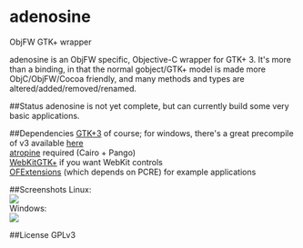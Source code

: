 adenosine
=========

ObjFW GTK+ wrapper

adenosine is an ObjFW specific, Objective-C wrapper for GTK+ 3. It's more than a binding, in that the normal gobject/GTK+ model is made more ObjC/ObjFW/Cocoa friendly, and many methods and types are altered/added/removed/renamed.

##Status
adenosine is not yet complete, but can currently build some very basic applications.

##Dependencies
[GTK+3](http://www.gtk.org) of course; for windows, there's a great precompile of v3 available [here](http://www.tarnyko.net/en/?q=node/20)<br/>
[atropine](https://github.com/daumiller/atropine) required (Cairo + Pango)<br/>
[WebKitGTK+](http://webkitgtk.org) if you want WebKit controls<br/>
[OFExtensions](https://github.com/daumiller/ofextensions) (which depends on PCRE) for example applications

##Screenshots
Linux:<br/>
<img src="https://raw.github.com/daumiller/adenosine/master/screenshots/screenshot00.png" /><br/>
Windows:<br/>
<img src="https://raw.github.com/daumiller/adenosine/master/screenshots/screenshot01.png" />

##License
GPLv3
